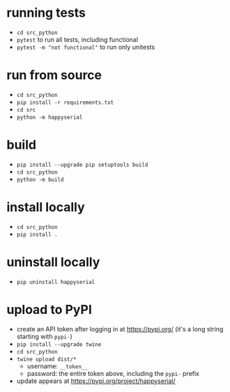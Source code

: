 # running tests
- `cd src_python`
- `pytest` to run all tests, including functional
- `pytest -m "not functional"` to run only unitests

# run from source

- `cd src_python`
- `pip install -r requirements.txt`
- `cd src`
- `python -m happyserial`

# build

- `pip install --upgrade pip setuptools build`
- `cd src_python`
- `python -m build`

# install locally

- `cd src_python`
- `pip install .`

# uninstall locally

- `pip uninstall happyserial`

# upload to PyPI

- create an API token after logging in at https://pypi.org/ (it's a long string starting with `pypi-`)
- `pip install --upgrade twine`
- `cd src_python`
- `twine upload dist/*`
    - username: `__token__`
    - password: the entire token above, including the `pypi-` prefix
- update appears at https://pypi.org/project/happyserial/
